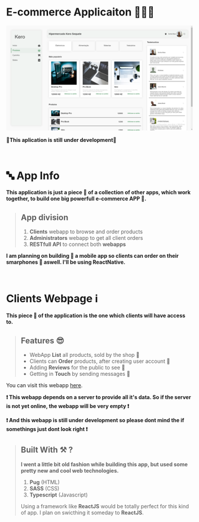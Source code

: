 # E-commerce Applicaiton 🛒🛒🛒

![](.Github/readme/app.png)

<p>🚧<b>This aplication is still under development</b>🚧</p>

<br>

# 🔤 App Info

**This application is just a piece 🍰 of a collection of other apps, which work together, to build one big powerfull e-commerce APP 🎂.**

> ## App division 
> 1. **Clients** webapp to browse and order products
> 2. **Administrators** webapp to get all client orders
> 3. **RESTfull API** to connect both **webapps** <br>

**I am planning on building 🧱 a mobile app so clients can order on their smarphones 📱 aswell. I'll be using ReactNative.**

<br />

# Clients Webpage ℹ️

**This piece 🍕 of the application is the one which clients will have access to.**

> ## Features 😎
>- WebApp **List** all products, sold by the shop 🛒  
>- Clients can **Order** products, after creating user account 🤗 
>- Adding **Reviews** for the public to see 👀 
>- Getting in **Touch** by sending messages 🍂

<p>You can visit this webapp <a target="_blank" href="https://kerosequele.netlify.app">here</a>.</p>

<b>❗ This webapp depends on a server to provide all it's data. So if the server is not yet online, the webapp will be very empty ❗</b> <br >

<b>❗ And this webapp is still under development so please dont mind the if somethings just dont look right ❗</b>

> ## Built With ⚒ ?
> **I went a little bit old fashion while building this app, but used some pretty new and cool web technologies.**
> 1. **Pug** (HTML)
> 2. **SASS** (CSS)
> 3. **Typescript** (Javascript) <br >
> <p>Using a framework like <b>ReactJS</b> would be totally perfect for this kind of app. I plan on swicthing it someday to <b>ReactJS</b>. </p>